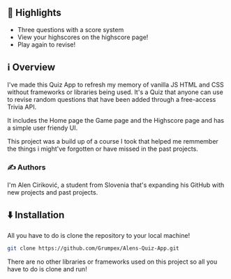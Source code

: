 ## 🌟 Highlights

- Three questions with a score system
- View your highscores on the highscore page!
- Play again to revise!


## ℹ️ Overview

I've made this Quiz App to refresh my memory of vanilla JS HTML and CSS without frameworks or libraries being used. It's a Quiz that anyone can use to revise random questions that have been added through a free-access Trivia API.

It includes the Home page the Game page and the Highscore page and has a simple user friendy UI.

This project was a build up of a course I took that helped me remmember the things i might've forgotten or have missed in the past projects.

### ✍️ Authors

I'm Alen Ciriković, a student from Slovenia that's expanding his GitHub with new projects and past projects.

## ⬇️ Installation

All you have to do is clone the repository to your local machine!

```bash
git clone https://github.com/Grumpex/Alens-Quiz-App.git
```
There are no other libraries or frameworks used on this project so all you have to do is clone and run!
